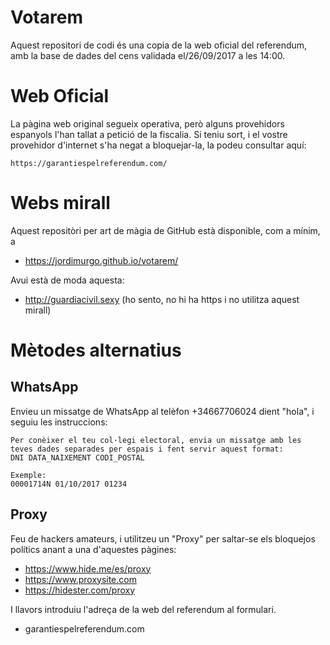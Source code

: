 # Votarem

Aquest repositori de codi és una copia de la web oficial del referendum, amb la base de dades del cens validada el/26/09/2017 a les 14:00.

# Web Oficial

La pàgina web original segueix operativa, però alguns provehidors espanyols l'han tallat a petició de la fiscalia.
Si teniu sort, i el vostre provehidor d'internet s'ha negat a bloquejar-la, la podeu consultar aquí:

    https://garantiespelreferendum.com/

# Webs mirall

Aquest repositòri per art de màgia de GitHub està disponible, com a mínim, a

* https://jordimurgo.github.io/votarem/

Avui està de moda aquesta:

* http://guardiacivil.sexy    (ho sento, no hi ha https i no utilitza aquest mirall)

# Mètodes alternatius

## WhatsApp
Envieu un missatge de WhatsApp al telèfon +34667706024 dient "hola", i seguiu les instruccions:

    Per conèixer el teu col·legi electoral, envia un missatge amb les teves dades separades per espais i fent servir aquest format: 
    DNI DATA_NAIXEMENT CODI_POSTAL

    Exemple:
    00001714N 01/10/2017 01234

## Proxy
Feu de hackers amateurs, i utilitzeu un "Proxy" per saltar-se els bloquejos polítics anant a una d'aquestes pàgines:

* https://www.hide.me/es/proxy
* https://www.proxysite.com
* https://hidester.com/proxy

I llavors introduiu l'adreça de la web del referendum al formulari.

* garantiespelreferendum.com

